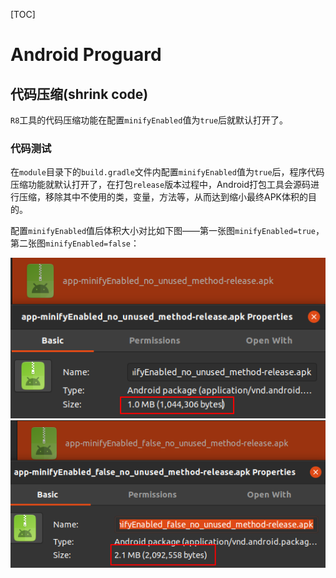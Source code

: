[TOC]

# Android  Proguard


## 代码压缩(shrink code)

<code>R8</code>工具的代码压缩功能在配置<code>minifyEnabled</code>值为<code>true</code>后就默认打开了。



### 代码测试

在<code>module</code>目录下的<code>build.gradle</code>文件内配置<code>minifyEnabled</code>值为<code>true</code>后，程序代码压缩功能就默认打开了，在打包<code>release</code>版本过程中，Android打包工具会源码进行压缩，移除其中不使用的类，变量，方法等，从而达到缩小最终APK体积的目的。

配置<code>minifyEnabled</code>值后体积大小对比如下图——第一张图<code>minifyEnabled=true</code>，第二张图<code>minifyEnabled=false</code>：

![minifyEnabled=true](https://github.com/sanren1024/knowledges/blob/main/android/images/Screenshot%20from%202020-10-27%2014-06-44.png) ![minifyEnabled=false](https://github.com/sanren1024/knowledges/blob/main/android/images/Screenshot%20from%202020-10-27%2014-09-05.png) 


<!--stackedit_data:
eyJoaXN0b3J5IjpbMjEzMzM0NzQ3MiwtNDkzMzM0MjAyLDIwNz
A1NjMzNTRdfQ==
-->
